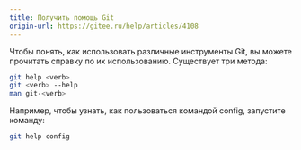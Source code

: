 ```yaml
---
title: Получить помощь Git
origin-url: https://gitee.ru/help/articles/4108
---
```


Чтобы понять, как использовать различные инструменты Git, вы можете прочитать справку по их использованию. Существует три метода:


```bash
git help <verb>
git <verb> --help
man git-<verb>
```

Например, чтобы узнать, как пользоваться командой config, запустите команду:

```bash
git help config
```